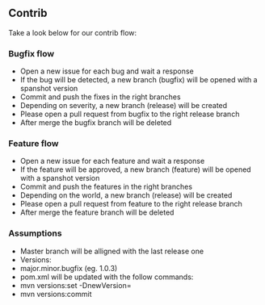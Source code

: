 ## Contrib
Take a look below for our contrib flow:

### Bugfix flow
* Open a new issue for each bug and wait a response
* If the bug will be detected, a new branch (bugfix) will be opened with a spanshot version
* Commit and push the fixes in the right branches
* Depending on severity, a new branch (release) will be created
* Please open a pull request from bugfix to the right release branch
* After merge the bugfix branch will be deleted

### Feature flow
* Open a new issue for each feature and wait a response
* If the feature will be approved, a new branch (feature) will be opened with a spanshot version
* Commit and push the features in the right branches
* Depending on the world, a new branch (release) will be created
* Please open a pull request from feature to the right release branch
* After merge the feature branch will be deleted

### Assumptions
* Master branch will be alligned with the last release one
* Versions:
 * major.minor.bugfix (eg. 1.0.3)
* pom.xml will be updated with the follow commands:
 * mvn versions:set -DnewVersion=<newVersion>
 * mvn versions:commit